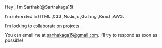 Hey , I m Sarthak(@Sarthakaga15)

I’m interested in HTML ,CSS ,Node.js ,Go lang ,React ,AWS.

I’m looking to collaborate on projects .

You can email me at sarthakaga15@gmail.com. I'll try to respond as soon as possible!

